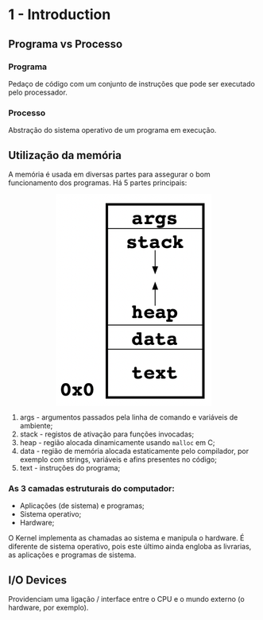 # 1 - Introduction

## Programa vs Processo

### Programa

Pedaço de código com um conjunto de instruções que pode ser executado pelo processador.

### Processo

Abstração do sistema operativo de um programa em execução.

## Utilização da memória

A memória é usada em diversas partes para assegurar o bom funcionamento dos programas. Há 5 partes principais:

<p align = "center" >
<img    align = "center"
        src = "..//Images//MemoryParts.png"
        alt = "memory parts"
        title = "memory parts"
/> </p>

1. args - argumentos passados pela linha de comando e variáveis de ambiente;
2. stack - registos de ativação para funções invocadas;
3. heap - região alocada dinamicamente usando `malloc` em C;
4. data - região de memória alocada estaticamente pelo compilador, por exemplo com strings, variáveis e afins presentes no código;
5. text - instruções do programa;

### As 3 camadas estruturais do computador:

- Aplicações (de sistema) e programas;
- Sistema operativo;
- Hardware;

O Kernel implementa as chamadas ao sistema e manipula o hardware. É diferente de sistema operativo, pois este último ainda engloba as livrarias, as aplicações e programas de sistema.

## I/O Devices

Providenciam uma ligação / interface entre o CPU e o mundo externo (o hardware, por exemplo). 